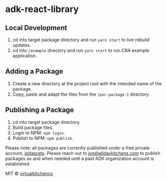 # adk-react-library

## Local Development

1. cd into target package directory and run `yarn start` to live rebuild updates.
2. cd into `/example` directory and run `yarn start` to run CRA example application.

## Adding a Package

1. Create a new directory at the project root with the intended name of the package.
2. Copy, paste and adapt the files from the `/poc-package-1` directory.

## Publishing a Package
1. cd into target package directory.
2. Build package files.
3. Login to NPM: `npm login`.
4. Publish to NPM: `npm publish`.

Please note: all packages are currently published under a free private account, [jpdaprato](https://www.npmjs.com/~jpdaprato). Please reach out to jon@alldaykitchens.com to publish packages as and when needed until a paid ADK organization account is established.

MIT © [virtualkitchenco](https://github.com/virtualkitchenco)
